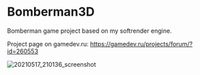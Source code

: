 # Bomberman3D

Bomberman game project based on my softrender engine.

Project page on gamedev.ru: https://gamedev.ru/projects/forum/?id=260553

![20210517_210136_screenshot](https://user-images.githubusercontent.com/42622057/118536043-e8c00900-b753-11eb-9124-e5ad3d1f4bb0.png)

